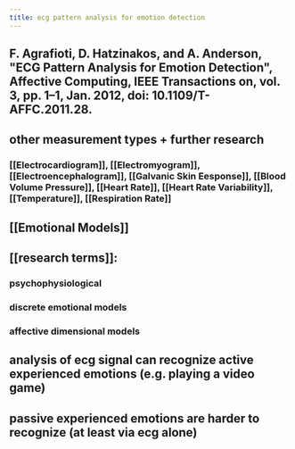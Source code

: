 ```yaml
---
title: ecg pattern analysis for emotion detection
---
```


## F. Agrafioti, D. Hatzinakos, and A. Anderson, "ECG Pattern Analysis for Emotion Detection", Affective Computing, IEEE Transactions on, vol. 3, pp. 1–1, Jan. 2012, doi: 10.1109/T-AFFC.2011.28.
## other measurement types + further research
### [[Electrocardiogram]], [[Electromyogram]], [[Electroencephalogram]], [[Galvanic Skin Eesponse]], [[Blood Volume Pressure]], [[Heart Rate]], [[Heart Rate Variability]], [[Temperature]], [[Respiration Rate]]
## [[Emotional Models]]
## [[research terms]]:
### psychophysiological
### discrete emotional models
### affective dimensional models
## analysis of ecg signal can recognize active experienced emotions (e.g. playing a video game)
## passive experienced emotions are harder to recognize (at least via ecg alone)
